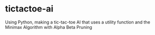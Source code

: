 # tictactoe-ai
Using Python, making a tic-tac-toe AI that uses a utility function and the Minimax Algorithm with Alpha Beta Pruning
